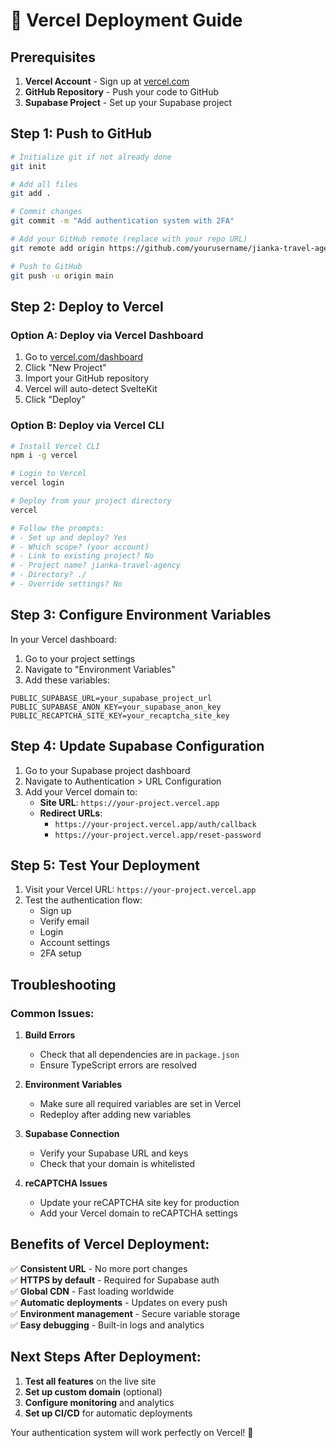 # 🚀 Vercel Deployment Guide

## Prerequisites
1. **Vercel Account** - Sign up at [vercel.com](https://vercel.com)
2. **GitHub Repository** - Push your code to GitHub
3. **Supabase Project** - Set up your Supabase project

## Step 1: Push to GitHub

```bash
# Initialize git if not already done
git init

# Add all files
git add .

# Commit changes
git commit -m "Add authentication system with 2FA"

# Add your GitHub remote (replace with your repo URL)
git remote add origin https://github.com/yourusername/jianka-travel-agency.git

# Push to GitHub
git push -u origin main
```

## Step 2: Deploy to Vercel

### Option A: Deploy via Vercel Dashboard
1. Go to [vercel.com/dashboard](https://vercel.com/dashboard)
2. Click "New Project"
3. Import your GitHub repository
4. Vercel will auto-detect SvelteKit
5. Click "Deploy"

### Option B: Deploy via Vercel CLI
```bash
# Install Vercel CLI
npm i -g vercel

# Login to Vercel
vercel login

# Deploy from your project directory
vercel

# Follow the prompts:
# - Set up and deploy? Yes
# - Which scope? (your account)
# - Link to existing project? No
# - Project name? jianka-travel-agency
# - Directory? ./
# - Override settings? No
```

## Step 3: Configure Environment Variables

In your Vercel dashboard:

1. Go to your project settings
2. Navigate to "Environment Variables"
3. Add these variables:

```
PUBLIC_SUPABASE_URL=your_supabase_project_url
PUBLIC_SUPABASE_ANON_KEY=your_supabase_anon_key
PUBLIC_RECAPTCHA_SITE_KEY=your_recaptcha_site_key
```

## Step 4: Update Supabase Configuration

1. Go to your Supabase project dashboard
2. Navigate to Authentication > URL Configuration
3. Add your Vercel domain to:
   - **Site URL**: `https://your-project.vercel.app`
   - **Redirect URLs**: 
     - `https://your-project.vercel.app/auth/callback`
     - `https://your-project.vercel.app/reset-password`

## Step 5: Test Your Deployment

1. Visit your Vercel URL: `https://your-project.vercel.app`
2. Test the authentication flow:
   - Sign up
   - Verify email
   - Login
   - Account settings
   - 2FA setup

## Troubleshooting

### Common Issues:

1. **Build Errors**
   - Check that all dependencies are in `package.json`
   - Ensure TypeScript errors are resolved

2. **Environment Variables**
   - Make sure all required variables are set in Vercel
   - Redeploy after adding new variables

3. **Supabase Connection**
   - Verify your Supabase URL and keys
   - Check that your domain is whitelisted

4. **reCAPTCHA Issues**
   - Update your reCAPTCHA site key for production
   - Add your Vercel domain to reCAPTCHA settings

## Benefits of Vercel Deployment:

✅ **Consistent URL** - No more port changes  
✅ **HTTPS by default** - Required for Supabase auth  
✅ **Global CDN** - Fast loading worldwide  
✅ **Automatic deployments** - Updates on every push  
✅ **Environment management** - Secure variable storage  
✅ **Easy debugging** - Built-in logs and analytics  

## Next Steps After Deployment:

1. **Test all features** on the live site
2. **Set up custom domain** (optional)
3. **Configure monitoring** and analytics
4. **Set up CI/CD** for automatic deployments

Your authentication system will work perfectly on Vercel! 🎉
